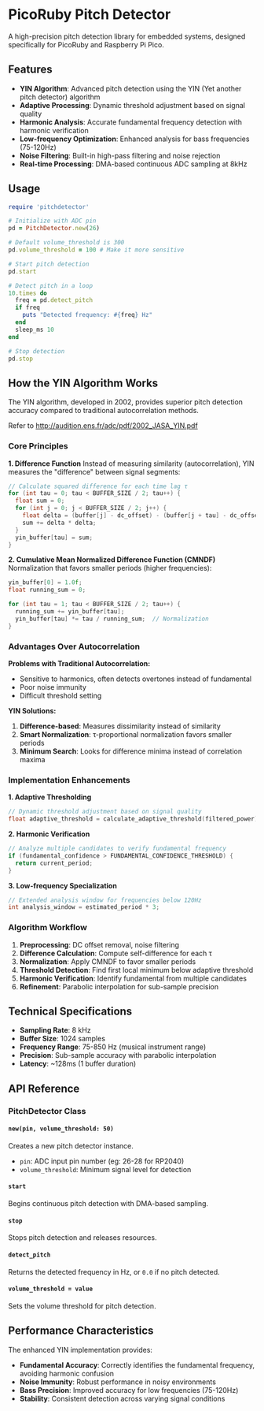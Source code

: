 # PicoRuby Pitch Detector

A high-precision pitch detection library for embedded systems, designed specifically for PicoRuby and Raspberry Pi Pico.

## Features

- **YIN Algorithm**: Advanced pitch detection using the YIN (Yet another pitch detector) algorithm
- **Adaptive Processing**: Dynamic threshold adjustment based on signal quality
- **Harmonic Analysis**: Accurate fundamental frequency detection with harmonic verification
- **Low-frequency Optimization**: Enhanced analysis for bass frequencies (75-120Hz)
- **Noise Filtering**: Built-in high-pass filtering and noise rejection
- **Real-time Processing**: DMA-based continuous ADC sampling at 8kHz

## Usage

```ruby
require 'pitchdetector'

# Initialize with ADC pin
pd = PitchDetector.new(26)

# Default volume_threshold is 300
pd.volume_threshold = 100 # Make it more sensitive

# Start pitch detection
pd.start

# Detect pitch in a loop
10.times do
  freq = pd.detect_pitch
  if freq
    puts "Detected frequency: #{freq} Hz"
  end
  sleep_ms 10
end

# Stop detection
pd.stop
```

## How the YIN Algorithm Works

The YIN algorithm, developed in 2002, provides superior pitch detection accuracy compared to traditional autocorrelation methods.

Refer to http://audition.ens.fr/adc/pdf/2002_JASA_YIN.pdf

### Core Principles

**1. Difference Function**
Instead of measuring similarity (autocorrelation), YIN measures the "difference" between signal segments:

```c
// Calculate squared difference for each time lag τ
for (int tau = 0; tau < BUFFER_SIZE / 2; tau++) {
  float sum = 0;
  for (int j = 0; j < BUFFER_SIZE / 2; j++) {
    float delta = (buffer[j] - dc_offset) - (buffer[j + tau] - dc_offset);
    sum += delta * delta;
  }
  yin_buffer[tau] = sum;
}
```

**2. Cumulative Mean Normalized Difference Function (CMNDF)**
Normalization that favors smaller periods (higher frequencies):

```c
yin_buffer[0] = 1.0f;
float running_sum = 0;

for (int tau = 1; tau < BUFFER_SIZE / 2; tau++) {
  running_sum += yin_buffer[tau];
  yin_buffer[tau] *= tau / running_sum;  // Normalization
}
```

### Advantages Over Autocorrelation

**Problems with Traditional Autocorrelation:**
- Sensitive to harmonics, often detects overtones instead of fundamental
- Poor noise immunity
- Difficult threshold setting

**YIN Solutions:**
1. **Difference-based**: Measures dissimilarity instead of similarity
2. **Smart Normalization**: τ-proportional normalization favors smaller periods
3. **Minimum Search**: Looks for difference minima instead of correlation maxima

### Implementation Enhancements

**1. Adaptive Thresholding**
```c
// Dynamic threshold adjustment based on signal quality
float adaptive_threshold = calculate_adaptive_threshold(filtered_power);
```

**2. Harmonic Verification**
```c
// Analyze multiple candidates to verify fundamental frequency
if (fundamental_confidence > FUNDAMENTAL_CONFIDENCE_THRESHOLD) {
  return current_period;
}
```

**3. Low-frequency Specialization**
```c
// Extended analysis window for frequencies below 120Hz
int analysis_window = estimated_period * 3;
```

### Algorithm Workflow

1. **Preprocessing**: DC offset removal, noise filtering
2. **Difference Calculation**: Compute self-difference for each τ
3. **Normalization**: Apply CMNDF to favor smaller periods
4. **Threshold Detection**: Find first local minimum below adaptive threshold
5. **Harmonic Verification**: Identify fundamental from multiple candidates
6. **Refinement**: Parabolic interpolation for sub-sample precision

## Technical Specifications

- **Sampling Rate**: 8 kHz
- **Buffer Size**: 1024 samples
- **Frequency Range**: 75-850 Hz (musical instrument range)
- **Precision**: Sub-sample accuracy with parabolic interpolation
- **Latency**: ~128ms (1 buffer duration)

## API Reference

### PitchDetector Class

#### `new(pin, volume_threshold: 50)`
Creates a new pitch detector instance.
- `pin`: ADC input pin number (eg: 26-28 for RP2040)
- `volume_threshold`: Minimum signal level for detection

#### `start`
Begins continuous pitch detection with DMA-based sampling.

#### `stop`
Stops pitch detection and releases resources.

#### `detect_pitch`
Returns the detected frequency in Hz, or `0.0` if no pitch detected.

#### `volume_threshold = value`
Sets the volume threshold for pitch detection.

## Performance Characteristics

The enhanced YIN implementation provides:

- **Fundamental Accuracy**: Correctly identifies the fundamental frequency, avoiding harmonic confusion
- **Noise Immunity**: Robust performance in noisy environments
- **Bass Precision**: Improved accuracy for low frequencies (75-120Hz)
- **Stability**: Consistent detection across varying signal conditions
